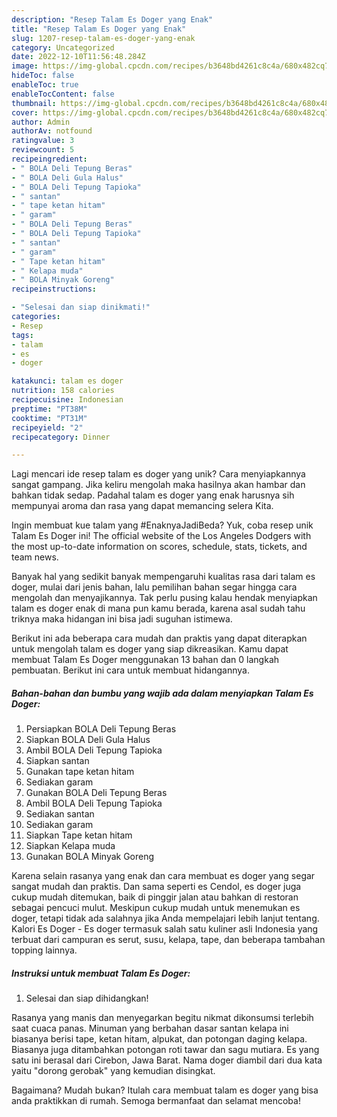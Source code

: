 ```yaml
---
description: "Resep Talam Es Doger yang Enak"
title: "Resep Talam Es Doger yang Enak"
slug: 1207-resep-talam-es-doger-yang-enak
category: Uncategorized
date: 2022-12-10T11:56:48.284Z
image: https://img-global.cpcdn.com/recipes/b3648bd4261c8c4a/680x482cq70/talam-es-doger-foto-resep-utama.jpg
hideToc: false
enableToc: true
enableTocContent: false
thumbnail: https://img-global.cpcdn.com/recipes/b3648bd4261c8c4a/680x482cq70/talam-es-doger-foto-resep-utama.jpg
cover: https://img-global.cpcdn.com/recipes/b3648bd4261c8c4a/680x482cq70/talam-es-doger-foto-resep-utama.jpg
author: Admin
authorAv: notfound
ratingvalue: 3
reviewcount: 5
recipeingredient:
- " BOLA Deli Tepung Beras"
- " BOLA Deli Gula Halus"
- " BOLA Deli Tepung Tapioka"
- " santan"
- " tape ketan hitam"
- " garam"
- " BOLA Deli Tepung Beras"
- " BOLA Deli Tepung Tapioka"
- " santan"
- " garam"
- " Tape ketan hitam"
- " Kelapa muda"
- " BOLA Minyak Goreng"
recipeinstructions:

- "Selesai dan siap dinikmati!"
categories:
- Resep
tags:
- talam
- es
- doger

katakunci: talam es doger 
nutrition: 158 calories
recipecuisine: Indonesian
preptime: "PT38M"
cooktime: "PT31M"
recipeyield: "2"
recipecategory: Dinner

---
```





Lagi mencari ide resep talam es doger yang unik? Cara menyiapkannya sangat gampang. Jika keliru mengolah maka hasilnya akan hambar dan bahkan tidak sedap. Padahal talam es doger yang enak harusnya sih mempunyai aroma dan rasa yang dapat memancing selera Kita.





Ingin membuat kue talam yang #EnaknyaJadiBeda? Yuk, coba resep unik Talam Es Doger ini! The official website of the Los Angeles Dodgers with the most up-to-date information on scores, schedule, stats, tickets, and team news.

Banyak hal yang sedikit banyak mempengaruhi kualitas rasa dari talam es doger, mulai dari jenis bahan, lalu pemilihan bahan segar hingga cara mengolah dan menyajikannya. Tak perlu pusing kalau hendak menyiapkan talam es doger enak di mana pun kamu berada, karena asal sudah tahu triknya maka hidangan ini bisa jadi suguhan istimewa.






Berikut ini ada beberapa cara mudah dan praktis yang dapat diterapkan untuk mengolah talam es doger yang siap dikreasikan. Kamu dapat membuat Talam Es Doger menggunakan 13 bahan dan 0 langkah pembuatan. Berikut ini cara untuk membuat hidangannya.

<!--inarticleads1-->

##### Bahan-bahan dan bumbu yang wajib ada dalam menyiapkan Talam Es Doger:

1. Persiapkan  BOLA Deli Tepung Beras
1. Siapkan  BOLA Deli Gula Halus
1. Ambil  BOLA Deli Tepung Tapioka
1. Siapkan  santan
1. Gunakan  tape ketan hitam
1. Sediakan  garam
1. Gunakan  BOLA Deli Tepung Beras
1. Ambil  BOLA Deli Tepung Tapioka
1. Sediakan  santan
1. Sediakan  garam
1. Siapkan  Tape ketan hitam
1. Siapkan  Kelapa muda
1. Gunakan  BOLA Minyak Goreng


Karena selain rasanya yang enak dan cara membuat es doger yang segar sangat mudah dan praktis. Dan sama seperti es Cendol, es doger juga cukup mudah ditemukan, baik di pinggir jalan atau bahkan di restoran sebagai pencuci mulut. Meskipun cukup mudah untuk menemukan es doger, tetapi tidak ada salahnya jika Anda mempelajari lebih lanjut tentang. Kalori Es Doger - Es doger termasuk salah satu kuliner asli Indonesia yang terbuat dari campuran es serut, susu, kelapa, tape, dan beberapa tambahan topping lainnya. 

<!--inarticleads2-->

##### Instruksi untuk membuat Talam Es Doger:


1. Selesai dan siap dihidangkan!

Rasanya yang manis dan menyegarkan begitu nikmat dikonsumsi terlebih saat cuaca panas. Minuman yang berbahan dasar santan kelapa ini biasanya berisi tape, ketan hitam, alpukat, dan potongan daging kelapa. Biasanya juga ditambahkan potongan roti tawar dan sagu mutiara. Es yang satu ini berasal dari Cirebon, Jawa Barat. Nama doger diambil dari dua kata yaitu &#34;dorong gerobak&#34; yang kemudian disingkat. 

Bagaimana? Mudah bukan? Itulah cara membuat talam es doger yang bisa anda praktikkan di rumah. Semoga bermanfaat dan selamat mencoba!
